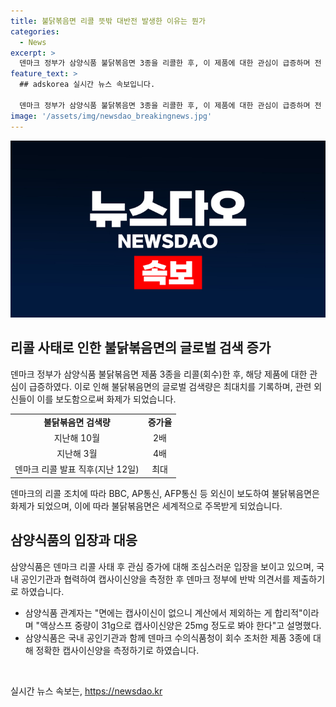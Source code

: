 ```yaml
---
title: 불닭볶음면 리콜 뜻밖 대반전 발생한 이유는 뭔가
categories:
  - News
excerpt: >
  덴마크 정부가 삼양식품 불닭볶음면 3종을 리콜한 후, 이 제품에 대한 관심이 급증하며 전 세계적인 화제가 되고 있다. 덴마크의 조치 이후, 외신들이 이를 다뤄 불닭볶음면이 더욱 주목받고 있다. 삼양식품은 회수된 제품에 대한 정확한 캡사이신양을 측정한 후 덴마크 정부에 반박 의견서를 제출할 예정이다. 불닭볶음면은 화제를 모으며 전 세계적으로 관심이 높아지고 있는 가운데, 삼양식품은 신중한 입장을 밝히고 있다.
feature_text: >
  ## adskorea 실시간 뉴스 속보입니다.

  덴마크 정부가 삼양식품 불닭볶음면 3종을 리콜한 후, 이 제품에 대한 관심이 급증하며 전 세계적인 화제가 되고 있다. 덴마크의 조치 이후, 외신들이 이를 다뤄 불닭볶음면이 더욱 주목받고 있다. 삼양식품은 회수된 제품에 대한 정확한 캡사이신양을 측정한 후 덴마크 정부에 반박 의견서를 제출할 예정이다. 불닭볶음면은 화제를 모으며 전 세계적으로 관심이 높아지고 있는 가운데, 삼양식품은 신중한 입장을 밝히고 있다.
image: '/assets/img/newsdao_breakingnews.jpg'
---
```


<p><img src="/assets/img/newsdao_breakingnews.jpg" alt="adskorea 속보" /></p>

<h2 data-ke-size="size26">리콜 사태로 인한 불닭볶음면의 글로벌 검색 증가</h2>

<p data-ke-size="size16">덴마크 정부가 삼양식품 불닭볶음면 제품 3종을 리콜(회수)한 후, 해당 제품에 대한 관심이 급증하였다. 이로 인해 불닭볶음면의 글로벌 검색량은 최대치를 기록하며, 관련 외신들이 이를 보도함으로써 화제가 되었습니다.</p>

<table>
    <tr>
        <td style="text-align: center; height: 17px;"><b>불닭볶음면 검색량</b></td>
        <td style="text-align: center; height: 17px;"><b>증가율</b></td>
    </tr>
    <tr>
        <td style="text-align: center; height: 17px;">지난해 10월</td>
        <td style="text-align: center; height: 17px;">2배</td>
    </tr>
    <tr>
        <td style="text-align: center; height: 17px;">지난해 3월</td>
        <td style="text-align: center; height: 17px;">4배</td>
    </tr>
    <tr>
        <td style="text-align: center; height: 17px;">덴마크 리콜 발표 직후(지난 12일)</td>
        <td style="text-align: center; height: 17px;">최대</td>
    </tr>
</table>

<p data-ke-size="size16">덴마크의 리콜 조치에 따라 BBC, AP통신, AFP통신 등 외신이 보도하여 불닭볶음면은 화제가 되었으며, 이에 따라 불닭볶음면은 세계적으로 주목받게 되었습니다.</p>

<h2 data-ke-size="size26">삼양식품의 입장과 대응</h2>

<p data-ke-size="size16">삼양식품은 덴마크 리콜 사태 후 관심 증가에 대해 조심스러운 입장을 보이고 있으며, 국내 공인기관과 협력하여 캡사이신양을 측정한 후 덴마크 정부에 반박 의견서를 제출하기로 하였습니다.</p>

<ul>
    <li>삼양식품 관계자는 "면에는 캡사이신이 없으니 계산에서 제외하는 게 합리적"이라며 "액상스프 중량이 31g으로 캡사이신양은 25mg 정도로 봐야 한다"고 설명했다.</li>
    <li>삼양식품은 국내 공인기관과 함께 덴마크 수의식품청이 회수 조처한 제품 3종에 대해 정확한 캡사이신양을 측정하기로 하였습니다.</li>
</ul>

<p data-ke-size="size16">&nbsp;</p>
실시간 뉴스 속보는, <a href="https://newsdao.kr" rel="dofollow">https://newsdao.kr</a>


